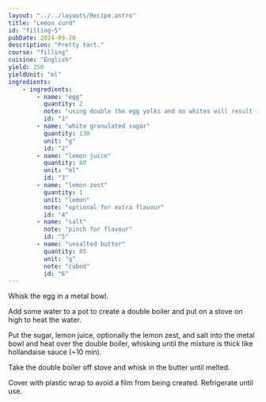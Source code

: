 ```yaml
---
layout: "../../layouts/Recipe.astro"
title: "Lemon curd"
id: "filling-5"
pubDate: 2024-09-20
description: "Pretty tart."
course: "filling"
cuisine: "English"
yield: 250
yieldUnit: "ml"
ingredients:
    - ingredients:
        - name: "egg"
          quantity: 2
          note: "using double the egg yolks and no whites will result in richer flavour."
          id: "1"
        - name: "white granulated sugar"
          quantity: 130
          unit: "g"
          id: "2"
        - name: "lemon juice"
          quantity: 80
          unit: "ml"
          id: "3"
        - name: "lemon zest"
          quantity: 1
          unit: "lemon"
          note: "optional for extra flavour"
          id: "4"
        - name: "salt"
          note: "pinch for flavour"
          id: "5"
        - name: "unsalted butter"
          quantity: 85
          unit: "g"
          note: "cubed"
          id: "6"
---
```

Whisk the <span class="ingredient" data-id="1">egg</span> in a metal bowl.

Add some water to a pot to create a double boiler and put on a stove on high to heat the water.

Put the <span class="ingredient" data-id="2">sugar</span>, <span class="ingredient" data-id="3">lemon juice</span>, optionally the <span class="ingredient" data-id="4">lemon zest</span>, and <span class="ingredient" data-id="5">salt</span> into the metal bowl and heat over the double boiler, whisking until the mixture is thick like hollandaise sauce (~10 min).

Take the double boiler off stove and whisk in the <span class="ingredient" data-id="6">butter</span> until melted.

Cover with plastic wrap to avoid a film from being created. Refrigerate until use.